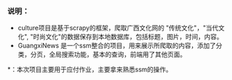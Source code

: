###  说明：

- culture项目是基于scrapy的框架，爬取广西文化网的 "传统文化"，"当代文化", "时尚文化"的数据保存到本地数据库，包括标题，图片，时间，内容。
- GuangxiNews 是一个ssm整合的项目，用来展示所爬取的内容，添加了分类，分页，全局搜索功能，基本的查询，前端用了其他页面。



*：本次项目主要用于应付作业，主要拿来熟悉ssm的操作。
